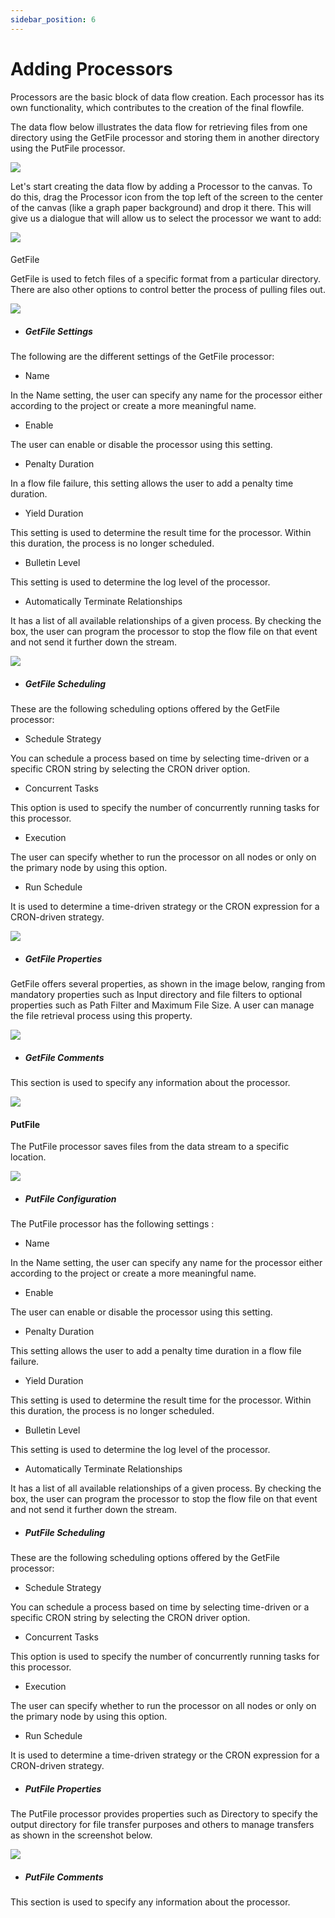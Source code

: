 ```yaml
---
sidebar_position: 6
---
```


# Adding Processors

Processors are the basic block of data flow creation. Each processor has its own functionality, which contributes to the creation of the final flowfile.

The data flow below illustrates the data flow for retrieving files from one directory using the GetFile processor and storing them in another directory using the PutFile processor.

![](/img/bigaction/images/en//image44.png)

Let's start creating the data flow by adding a Processor to the canvas. To do this, drag the Processor icon from the top left of the screen to the center of the canvas (like a graph paper background) and drop it there. This will give us a dialogue that will allow us to select the processor we want to add:

![](/img/bigaction/images/en//image60.png)

####

GetFile

GetFile is used to fetch files of a specific format from a particular directory. There are also other options to control better the process of pulling files out.

![](/img/bigaction/images/en//image32.png)

- ##### GetFile Settings

The following are the different settings of the GetFile processor:

- Name

In the Name setting, the user can specify any name for the processor either according to the project or create a more meaningful name.

- Enable

The user can enable or disable the processor using this setting.

- Penalty Duration

In a flow file failure, this setting allows the user to add a penalty time duration.

- Yield Duration

This setting is used to determine the result time for the processor. Within this duration, the process is no longer scheduled.

- Bulletin Level

This setting is used to determine the log level of the processor.

- Automatically Terminate Relationships

It has a list of all available relationships of a given process. By checking the box, the user can program the processor to stop the flow file on that event and not send it further down the stream.

![](/img/bigaction/images/en//image8.png)

- ##### GetFile Scheduling

These are the following scheduling options offered by the GetFile processor:

- Schedule Strategy

You can schedule a process based on time by selecting time-driven or a specific CRON string by selecting the CRON driver option.

- Concurrent Tasks

This option is used to specify the number of concurrently running tasks for this processor.

- Execution

The user can specify whether to run the processor on all nodes or only on the primary node by using this option.

- Run Schedule

It is used to determine a time-driven strategy or the CRON expression for a CRON-driven strategy.

![](/img/bigaction/images/en//image35.png)

- ##### GetFile Properties

GetFile offers several properties, as shown in the image below, ranging from mandatory properties such as Input directory and file filters to optional properties such as Path Filter and Maximum File Size. A user can manage the file retrieval process using this property.

![](/img/bigaction/images/en//image53.png)

- ##### GetFile Comments

This section is used to specify any information about the processor.

![](/img/bigaction/images/en//image4.png)

#### PutFile

The PutFile processor saves files from the data stream to a specific location.

![](/img/bigaction/images/en//image51.png)

- ##### PutFile Configuration

The PutFile processor has the following settings :

- Name

In the Name setting, the user can specify any name for the processor either according to the project or create a more meaningful name.

- Enable

The user can enable or disable the processor using this setting.

- Penalty Duration

This setting allows the user to add a penalty time duration in a flow file failure.

- Yield Duration

This setting is used to determine the result time for the processor. Within this duration, the process is no longer scheduled.

- Bulletin Level

This setting is used to determine the log level of the processor.

- Automatically Terminate Relationships

It has a list of all available relationships of a given process. By checking the box, the user can program the processor to stop the flow file on that event and not send it further down the stream.

- ##### PutFile Scheduling

These are the following scheduling options offered by the GetFile processor:

- Schedule Strategy

You can schedule a process based on time by selecting time-driven or a specific CRON string by selecting the CRON driver option.

- Concurrent Tasks

This option is used to specify the number of concurrently running tasks for this processor.

- Execution

The user can specify whether to run the processor on all nodes or only on the primary node by using this option.

- Run Schedule

It is used to determine a time-driven strategy or the CRON expression for a CRON-driven strategy.

- ##### PutFile Properties

The PutFile processor provides properties such as Directory to specify the output directory for file transfer purposes and others to manage transfers as shown in the screenshot below.

![](/img/bigaction/images/en//image18.png)

- ##### PutFile Comments

This section is used to specify any information about the processor.
